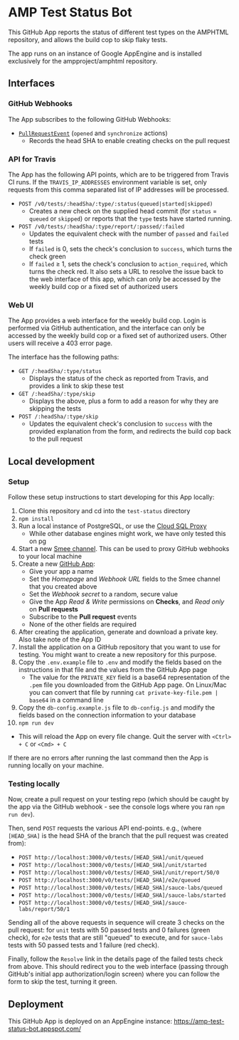 AMP Test Status Bot
===================

This GitHub App reports the status of different test types on the AMPHTML
repository, and allows the build cop to skip flaky tests.

The app runs on an instance of Google AppEngine and is installed exclusively for
the ampproject/amphtml repository.


Interfaces
----------

### GitHub Webhooks

The App subscribes to the following GitHub Webhooks:

* [`PullRequestEvent`](https://developer.github.com/v3/activity/events/types/#pullrequestevent)
  (`opened` and `synchronize` actions)
  * Records the head SHA to enable creating checks on the pull request

### API for Travis

The App has the following API points, which are to be triggered from Travis CI
runs. If the `TRAVIS_IP_ADDRESSES` environment variable is set, only requests
from this comma separated list of IP addresses will be processed.

* `POST /v0/tests/:headSha/:type/:status(queued|started|skipped)`
  * Creates a new check on the supplied head commit (for `status` = `queued` or
    `skipped`) or reports that the `type` tests have started running.
* `POST /v0/tests/:headSha/:type/report/:passed/:failed`
  * Updates the equivalent check with the number of `passed` and `failed` tests
  * If `failed` is 0, sets the check's conclusion to `success`, which turns the
    check green
  * If `failed` ≥ 1, sets the check's conclusion to `action_required`, which
    turns the check red. It also sets a URL to resolve the issue back to the web
    interface of this app, which can only be accessed by the weekly build cop or
    a fixed set of authorized users

### Web UI

The App provides a web interface for the weekly build cop. Login is performed
via GitHub authentication, and the interface can only be accessed by the weekly
build cop or a fixed set of authorized users. Other users will receive a 403
error page.

The interface has the following paths:

* `GET /:headSha/:type/status`
  * Displays the status of the check as reported from Travis, and provides a
    link to skip these test
* `GET /:headSha/:type/skip`
  * Displays the above, plus a form to add a reason for why they are skipping
    the tests
* `POST /:headSha/:type/skip`
  * Updates the equivalent check's conclusion to `success` with the provided
    explanation from the form, and redirects the build cop back to the pull
    request


Local development
-----------------

### Setup

Follow these setup instructions to start developing for this App locally:

1. Clone this repository and cd into the `test-status` directory
2. `npm install`
3. Run a local instance of PostgreSQL, or use the
   [Cloud SQL Proxy](https://cloud.google.com/sql/docs/postgres/sql-proxy)
   * While other database engines might work, we have only tested this on pg
4. Start a new [Smee channel](https://smee.io/). This can be used to proxy
   GitHub webhooks to your local machine
5. Create a new [GitHub App](https://github.com/settings/apps/new):
   * Give your app a name
   * Set the _Homepage_ and _Webhook URL_ fields to the Smee channel that you
     created above
   * Set the _Webhook secret_ to a random, secure value
   * Give the App _Read & Write_ permissions on **Checks**, and _Read only_ on
     **Pull requests**
   * Subscribe to the **Pull request** events
   * None of the other fields are required
6. After creating the application, generate and download a private key. Also
   take note of the App ID
7. Install the application on a GitHub repository that you want to use for
   testing. You might want to create a new repository for this purpose.
8. Copy the `.env.example` file to `.env` and modify the fields based on the
   instructions in that file and the values from the GitHub App page
   * The value for the `PRIVATE_KEY` field is a base64 representation of the
     `.pem` file you downloaded from the GitHub App page. On Linux/Mac you can
     convert that file by running `cat private-key-file.pem | base64` in a
     command line
9. Copy the `db-config.example.js` file to `db-config.js` and modify the fields
   based on the connection information to your database
10. `npm run dev`
   * This will reload the App on every file change. Quit the server with
     `<Ctrl> + C` or `<Cmd> + C`

If there are no errors after running the last command then the App is running
locally on your machine.

### Testing locally

Now, create a pull request on your testing repo (which should be caught by the
app via the GitHub webhook - see the console logs where you ran `npm run dev`).

Then, send `POST` requests the various API end-points. e.g., (where `[HEAD_SHA]`
is the head SHA of the branch that the pull request was created from):
* `POST http://localhost:3000/v0/tests/[HEAD_SHA]/unit/queued`
* `POST http://localhost:3000/v0/tests/[HEAD_SHA]/unit/started`
* `POST http://localhost:3000/v0/tests/[HEAD_SHA]/unit/report/50/0`
* `POST http://localhost:3000/v0/tests/[HEAD_SHA]/e2e/queued`
* `POST http://localhost:3000/v0/tests/[HEAD_SHA]/sauce-labs/queued`
* `POST http://localhost:3000/v0/tests/[HEAD_SHA]/sauce-labs/started`
* `POST http://localhost:3000/v0/tests/[HEAD_SHA]/sauce-labs/report/50/1`

Sending all of the above requests in sequence will create 3 checks on the pull
request: for `unit` tests with 50 passed tests and 0 failures (green check), for
`e2e` tests that are still "queued" to execute, and for `sauce-labs` tests with
50 passed tests and 1 failure (red check).

Finally, follow the `Resolve` link in the details page of the failed tests check
from above. This should redirect you to the web interface (passing through
GitHub's initial app authorization/login screen) where you can follow the form
to skip the test, turning it green.


Deployment
----------

This GitHub App is deployed on an AppEngine instance:
https://amp-test-status-bot.appspot.com/
